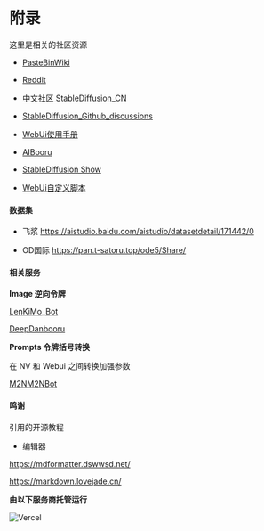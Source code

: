 
# 附录

这里是相关的社区资源

- [PasteBinWiki](https://rentry.co/voldy)

- [Reddit](https://www.reddit.com/r/StableDiffusion/)

- [中文社区 StableDiffusion_CN](https://t.me/StableDiffusion_CN/)


- [StableDiffusion_Github_discussions](https://github.com/AUTOMATIC1111/stable-diffusion-webui/discussions)

- [WebUi使用手册](https://github.com/AUTOMATIC1111/stable-diffusion-webui/wiki/Features)

- [AIBooru](https://aibooru.online/)

- [StableDiffusion Show](https://t.me/StableDiffusion_Show)

- [WebUi自定义脚本](https://github.com/AUTOMATIC1111/stable-diffusion-webui/wiki/Custom-Scripts)


#### 数据集


- 飞浆
https://aistudio.baidu.com/aistudio/datasetdetail/171442/0

- OD国际
https://pan.t-satoru.top/ode5/Share/


#### 相关服务


**Image 逆向令牌**

[LenKiMo_Bot](https://t.me/LenKiMo_Bot)

[DeepDanbooru](https://github.com/KichangKim/DeepDanbooru)

**Prompts 令牌括号转换**

在 NV 和 Webui 之间转换加强参数

[M2NM2NBot](https://t.me/M2NM2NBot)


#### 鸣谢

引用的开源教程


- 编辑器

https://mdformatter.dswwsd.net/

https://markdown.lovejade.cn/

**由以下服务商托管运行**

![Vercel](https://img.shields.io/badge/Vercel-black?style=flat&logo=Vercel&logoColor=white)
